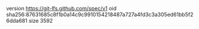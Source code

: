 version https://git-lfs.github.com/spec/v1
oid sha256:87631685c8f1b0a14c9c9910154218487a727a4fd3c3a305ed61bb5f26dda681
size 3592
